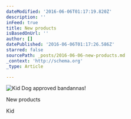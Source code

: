 ```yaml
---
dateModified: '2016-06-06T01:17:19.820Z'
description: ''
inFeed: true
title: New products
isBasedOnUrl: ''
author: []
datePublished: '2016-06-06T01:17:26.586Z'
starred: false
sourcePath: _posts/2016-06-06-new-products.md
_context: 'http://schema.org'
_type: Article

---
```

![Kid Dog approved bandannas!](https://the-grid-user-content.s3-us-west-2.amazonaws.com/5af94e29-86f3-46d1-92c6-00db8cd56441.jpg)

New products

Kid